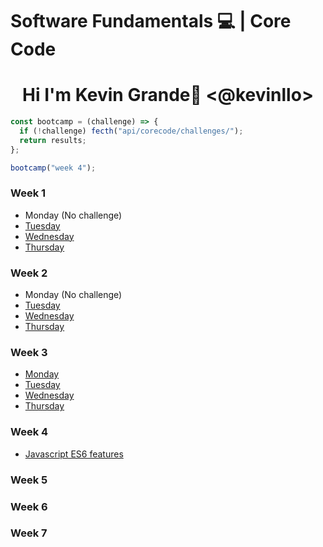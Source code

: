 # Software Fundamentals 💻 | Core Code

# <center>Hi I'm Kevin Grande🚀 <@kevinllo>

</center>

```js
const bootcamp = (challenge) => {
  if (!challenge) fecth("api/corecode/challenges/");
  return results;
};

bootcamp("week 4");
```

### Week 1

- Monday (No challenge)
- [Tuesday](/src/challenges/week01/tuesday/Readme.md)
- [Wednesday](/src/challenges/week01/wednesday/Readme.md)
- [Thursday](/src/challenges/week01/thursday/Readme.md)

### Week 2

- Monday (No challenge)
- [Tuesday](/src/challenges/week02/tuesday)
- [Wednesday](/src/challenges/week02/wednesday)
- [Thursday](/src/challenges/week02/thursday)

### Week 3

- [Monday](/src/challenges/week03/monday)
- [Tuesday](/src/challenges/week03/tuesday)
- [Wednesday](/src/challenges/week03/wednesday)
- [Thursday](/src/challenges/week03/thursday)

### Week 4

- [Javascript ES6 features](./src/challenges/week04/Readme.md)

### Week 5

### Week 6


### Week 7
